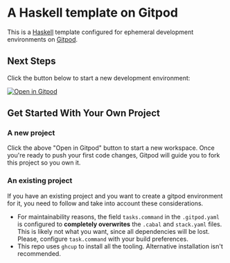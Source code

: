 # A Haskell template on Gitpod

This is a [Haskell](https://haskell.org/) template configured for ephemeral development environments on [Gitpod](https://www.gitpod.io/).

## Next Steps

Click the button below to start a new development environment:

[![Open in Gitpod](https://gitpod.io/button/open-in-gitpod.svg)](https://gitpod.io/#https://github.com/balazs-endresz/template-haskell)

## Get Started With Your Own Project

### A new project

Click the above "Open in Gitpod" button to start a new workspace. Once you're ready to push your first code changes, Gitpod will guide you to fork this project so you own it.

### An existing project

If you have an existing project and you want to create a gitpod environment for it, you need to follow and take into account these considerations.

- For maintainability reasons, the field `tasks.command` in the `.gitpod.yaml` is configured to **completely overwrites** the `.cabal` and `stack.yaml` files. This is likely not what you want, since all dependencies will be lost. Please, configure `task.command` with your build preferences.
- This repo uses `ghcup` to install all the tooling. Alternative installation isn't recommended.
